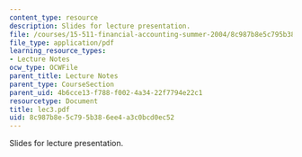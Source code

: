 ```yaml
---
content_type: resource
description: Slides for lecture presentation.
file: /courses/15-511-financial-accounting-summer-2004/8c987b8e5c795b386ee4a3c0bcd0ec52_lec3.pdf
file_type: application/pdf
learning_resource_types:
- Lecture Notes
ocw_type: OCWFile
parent_title: Lecture Notes
parent_type: CourseSection
parent_uid: 4b6cce13-f788-f002-4a34-22f7794e22c1
resourcetype: Document
title: lec3.pdf
uid: 8c987b8e-5c79-5b38-6ee4-a3c0bcd0ec52
---
```

Slides for lecture presentation.

